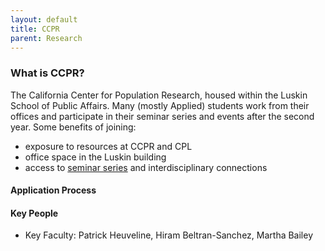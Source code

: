 ```yaml
---
layout: default
title: CCPR
parent: Research
---
```


### What is CCPR?

The California Center for Population Research, housed within the Luskin School of Public Affairs. Many (mostly Applied) students work from their offices and participate in their seminar series and events after the second year. Some benefits of joining:

* exposure to resources at CCPR and CPL
* office space in the Luskin building
* access to [seminar series](https://ccpr.ucla.edu/events/) and interdisciplinary connections

#### Application Process


#### Key People

* Key Faculty: Patrick Heuveline, Hiram Beltran-Sanchez, Martha Bailey
